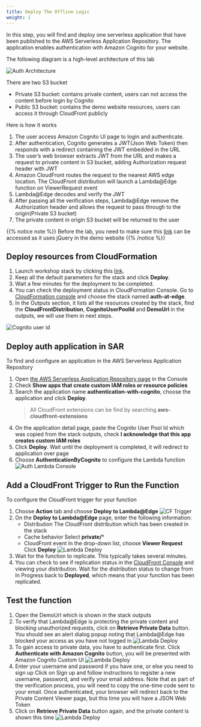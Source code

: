 ```yaml
---
title: Deploy The Offline Logic
weight: 1
---
```


In this step, you will find and deploy one serverless application that have been published to the AWS Serverless Application Repository. The application enables authentication with Amazon Cognito for your website.

The following diagram is a high-level architecture of this lab

![Auth Architecture](/images/auth-architecture.png)


There are two S3 bucket 
- Private S3 bucket: contains private content, users can not access the content before login by Cognito
- Public S3 bucket: contains the demo website resources, users can access it through CloudFront publicly

Here is how it works

1. The user access Amazon Cognito UI page to login and authenticate.
2. After authentication, Cognito generates a JWT(Json Web Token) then responds with a redirect containing the JWT embedded in the URL
3. The user’s web browser extracts JWT from the URL and makes a request to private content in S3 bucket, adding Authorization request header with JWT
4. Amazon CloudFront routes the request to the nearest AWS edge location. The CloudFront distribution will launch a Lambda@Edge function on ViewerRequest event
5. Lambda@Edge decodes and verify the JWT 
6. After passing all the verification steps, Lambda@Edge remove the Authorization header and allows the request to pass through to the origin(Private S3 bucket)
7. The private content in origin S3 bucket will be returned to the user 

{{% notice note %}}
Before the lab, you need to make sure this [link](https://code.jquery.com/jquery-3.2.1.min.js) can be accessed as it uses jQuery in the demo website
{{% /notice %}}
 

## Deploy resources from CloudFormation

1. Launch workshop stack by clicking this [link](https://console.aws.amazon.com/cloudformation/home?region=us-east-1#/stacks/new?stackName=auth-at-edge&templateURL=https://do-not-delete-cloudfront-ext-workshop.s3.amazonaws.com/edge-auth-workshop.template). 
2. Keep all the default parameters for the stack and click **Deploy**.
3. Wait a few minutes for the deployment to be completed.
4. You can check the deployment status in CloudFormation Console. Go to [CloudFormation console](https://console.aws.amazon.com/cloudformation/home?region=us-east-1#) and choose the stack named **auth-at-edge**. 
5. In the Outputs section, it lists all the resources created by the stack, find the **CloudFrontDistribution**, **CognitoUserPoolId** and **DemoUrl** in the outputs, we will use them in next steps.

![Cognito user id](/images/cognito-user-id.png)

## Deploy auth application in SAR

To find and configure an application in the AWS Serverless Application Repository

1. Open [the AWS Serverless Application Repository page](https://serverlessrepo.aws.amazon.com/applications) in the Console
2. Check **Show apps that create custom IAM roles or resource policies**
3. Search the application name **authentication-with-cognito**, choose the application and click **Deploy**.
   > All CloudFront extensions can be find by searching **aws-cloudfront-extensions**
4. On the application detail page, paste the Cognito User Pool Id which was copied from the stack outputs, check **I acknowledge that this app creates custom IAM roles**
5. Click **Deploy**. Wait until the deployment is completed, it will redirect to application over page
6. Choose **AuthenticationByCognito** to configure the Lambda function
   ![Auth Lambda Console](/images/auth_lambda_page.png)

## Add a CloudFront Trigger to Run the Function

To configure the CloudFront trigger for your function
1. Choose **Action** tab and choose **Deploy to Lambda@Edge**
   ![CF Trigger](/images/CF_trigger_2.png)
2. On the **Deploy to Lambda@Edge** page, enter the following information:
   - Distribution
     The CloudFront distribution which has been created in the stack
   - Cache behavior
     Select **private/***
   - CloudFront event
     In the drop-down list, choose **Viewer Request**
   Click **Deploy**
   ![Lambda Deploy](/images/deploy_para.png)
4. Wait for the function to replicate. This typically takes several minutes.
5. You can check to see if replication status in the [CloudFront Console](https://console.aws.amazon.com/cloudfront/) and viewing your distribution. Wait for the distribution status to change from In Progress back to **Deployed**, which means that your function has been replicated.

## Test the function

1. Open the DemoUrl which is shown in the stack outputs
2. To verify that Lambda@Edge is protecting the private content and blocking unauthorized requests, click on **Retrieve Private Data** button. You should see an alert dialog popup noting that Lambda@Edge has blocked your access as you have not logged in
   ![Lambda Deploy](/images/not_login.png)
3. To gain access to private data, you have to authenticate first. Click **Authenticate with Amazon Cognito** button, you will be presented with Amazon Cognito Custom UI
   ![Lambda Deploy](/images/cognito_login_page.png)
4. Enter your username and password if you have one, or else you need to sign up
   Click on Sign up and follow instructions to register a new username, password, and verify your email address. Note that as part of the verification process, you will need to copy the one-time code sent to your email. Once authenticated, your browser will redirect back to the Private Content Viewer page, but this time you will have a JSON Web Token
5. Click on **Retrieve Private Data** button again, and the private content is shown this time
   ![Lambda Deploy](/images/login_success.png)



